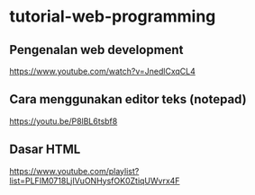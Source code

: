 # tutorial-web-programming

## Pengenalan web development
https://www.youtube.com/watch?v=JnedlCxqCL4

## Cara menggunakan editor teks (notepad)
https://youtu.be/P8lBL6tsbf8

## Dasar HTML
https://www.youtube.com/playlist?list=PLFIM0718LjIVuONHysfOK0ZtiqUWvrx4F
